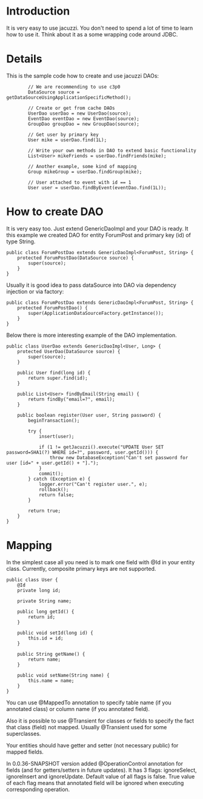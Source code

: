 # Introduction #

It is very easy to use jacuzzi. You don't need to spend a lot of time to learn how to use it. Think about it as a some wrapping code around JDBC.


# Details #

This is the sample code how to create and use jacuzzi DAOs:
```
        // We are recommending to use c3p0
        DataSource source = getDataSourceUsingApplicationSpecificMethod();

        // Create or get from cache DAOs
        UserDao userDao = new UserDao(source);
        EventDao eventDao = new EventDao(source);
        GroupDao groupDao = new GroupDao(source);

        // Get user by primary key
        User mike = userDao.find(1L);
        
        // Write your own methods in DAO to extend basic functionality
        List<User> mikeFriends = userDao.findFriends(mike);

        // Another example, some kind of mapping
        Group mikeGroup = userDao.findGroup(mike);
        
        // User attached to event with id == 1
        User user = userDao.findByEvent(eventDao.find(1L));
```

# How to create DAO #
It is very easy too. Just extend GenericDaoImpl<?,?> and your DAO is ready. It this example we created DAO for entity ForumPost and primary key (id) of type String.
```
public class ForumPostDao extends GenericDaoImpl<ForumPost, String> {
    protected ForumPostDao(DataSource source) {
        super(source);
    }
}
```

Usually it is good idea to pass dataSource into DAO via dependency injection or via factory:
```
public class ForumPostDao extends GenericDaoImpl<ForumPost, String> {
    protected ForumPostDao() {
        super(ApplicationDataSourceFactory.getInstance());
    }
}
```

Below there is more interesting example of the DAO implementation.
```
public class UserDao extends GenericDaoImpl<User, Long> {
    protected UserDao(DataSource source) {
        super(source);
    }

    public User find(long id) {
        return super.find(id);
    }
    
    public List<User> findByEmail(String email) {
        return findBy("email=?", email);
    }

    public boolean register(User user, String password) {
        beginTransaction();

        try {
            insert(user);

            if (1 != getJacuzzi().execute("UPDATE User SET password=SHA1(?) WHERE id=?", password, user.getId())) {
                throw new DatabaseException("Can't set password for user [id=" + user.getId() + "].");
            }
            commit();
        } catch (Exception e) {
            logger.error("Can't register user.", e);
            rollback();
            return false;
        }

        return true;
    }
}
```

# Mapping #
In the simplest case all you need is to mark one field with @Id in your entity class. Currently, composite primary keys are not supported.
```
public class User {
    @Id
    private long id;
    
    private String name;

    public long getId() {
        return id;
    }

    public void setId(long id) {
        this.id = id;
    }

    public String getName() {
        return name;
    }

    public void setName(String name) {
        this.name = name;
    }
}
```

You can use @MappedTo annotation to specify table name (if you annotated class) or column name (if you annotated field).

Also it is possible to use @Transient for classes or fields to specify the fact that class (field) not mapped. Usually @Transient used for some superclasses.

Your entities should have getter and setter (not necessary public) for mapped fields.

In 0.0.36-SNAPSHOT version added @OperationControl annotation for fields (and for getters/setters in future updates). It has 3 flags: ignoreSelect, ignoreInsert and ignoreUpdate. Default value of all flags is false. True value of each flag means that annotated field will be ignored when executing corresponding operation.